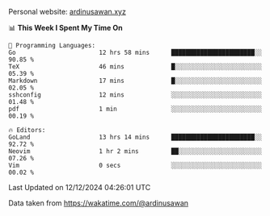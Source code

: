 Personal website: [ardinusawan.xyz](https://ardinusawan.xyz)

<!--START_SECTION:waka-->
📊 **This Week I Spent My Time On** 

```text
💬 Programming Languages: 
Go                       12 hrs 58 mins      ███████████████████████░░   90.85 % 
TeX                      46 mins             █░░░░░░░░░░░░░░░░░░░░░░░░   05.39 % 
Markdown                 17 mins             █░░░░░░░░░░░░░░░░░░░░░░░░   02.05 % 
sshconfig                12 mins             ░░░░░░░░░░░░░░░░░░░░░░░░░   01.48 % 
pdf                      1 min               ░░░░░░░░░░░░░░░░░░░░░░░░░   00.19 % 

🔥 Editors: 
GoLand                   13 hrs 14 mins      ███████████████████████░░   92.72 % 
Neovim                   1 hr 2 mins         ██░░░░░░░░░░░░░░░░░░░░░░░   07.26 % 
Vim                      0 secs              ░░░░░░░░░░░░░░░░░░░░░░░░░   00.02 % 
```


 Last Updated on 12/12/2024 04:26:01 UTC
<!--END_SECTION:waka-->
Data taken from https://wakatime.com/@ardinusawan
